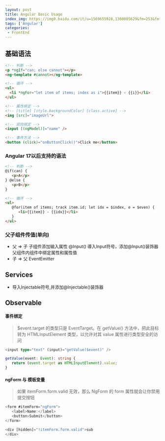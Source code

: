 ```yaml
---
layout: post
title: Angular Basic Usage
index_img: https://img0.baidu.com/it/u=1569655928,1360085629&fm=253&fmt=auto&app=138&f=JPEG?w=750&h=375
tags: ['Angular']
categories:
 - FrontEnd
---
```


## 基础语法

```html
<!-- 判断 -->
<p *ngIf="can; else cannot"></p>
<ng-template #cannot></ng-template>

<!-- 循环 -->
<ul>
  <li *ngFor="let item of items; index as i">{{item}} - {{i}}</li>
</ul>

<!-- 属性绑定 -->
<!-- [title] [style.backgroundColor] [class.active] -->
<img [src]="imageUrl">

<!-- 双向绑定 -->
<input [(ngModel)]="name" />

<!-- 事件方法 -->
<button (click)="onButtonClick()">Click me</button>
```

### Angular 17以后支持的语法

```html
<!-- 判断 -->
@if(can) {
   <p>A</p>
} @else {
   <p>B</p>
}

<!-- 循环 -->
<ul>
   @for(item of items; track item.id; let idx = $index, e = $even) {
      <li>{{item}} - {{idx}}</li>
   }
</ul>
```

### 父子组件传值(单向)

- 父 => 子
    子组件添加输入属性 @Input()  導入Input符号，添加@Input()装饰器
    父组件内组件中绑定属性和属性值
- 子 => 父
    EventEmitter

## Services
- 导入Injectable符号,并添加@Injectable()装饰器

## Observable

#### 事件绑定

> $event.target 的类型只是 EventTarget。在 getValue() 方法中，把此目标转为 HTMLInputElement 类型，以允许对其 value 属性进行类型安全的访问

```ts
<input type="text" (input)="getValue($event)" />

getValue(event: Event): string {
   return (event.target as HTMLInputElement).value;
}
```

#### ngForm 与 模板变量

> 如果 itemForm.form.valid 无效，那么 NgForm 的 form 属性就会让你禁用提交按钮

```ts
<form #itemForm="ngForm">
   <label>Name:</label>
   <button>Submit</button>
</form>

<div [hidden]="!itemForm.form.valid">sub
</div>
```